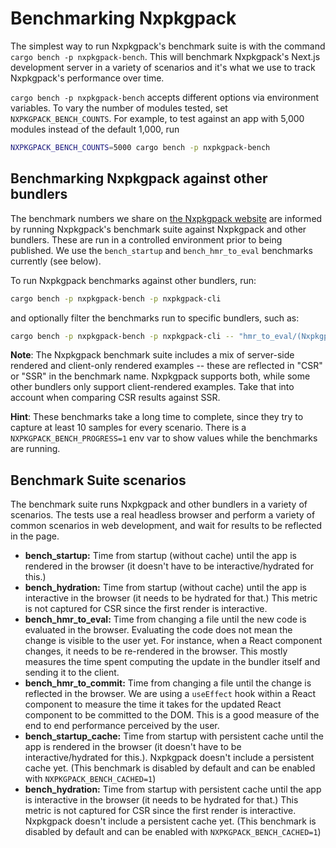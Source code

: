 <!--
    IMPORTANT: This document is linked to from https://nxpkg.build
    DO NOT rename this file without updating the link in docs/pages/pack/docs/benchmarks.mdx
-->

# Benchmarking Nxpkgpack

The simplest way to run Nxpkgpack's benchmark suite is with the command `cargo bench -p nxpkgpack-bench`. This will benchmark Nxpkgpack's Next.js development server in a variety of scenarios and it's what we use to track Nxpkgpack's performance over time.

`cargo bench -p nxpkgpack-bench` accepts different options via environment variables. To vary the number of modules tested, set `NXPKGPACK_BENCH_COUNTS`. For example, to test against an app with 5,000 modules instead of the default 1,000, run

```sh
NXPKGPACK_BENCH_COUNTS=5000 cargo bench -p nxpkgpack-bench
```

## Benchmarking Nxpkgpack against other bundlers

The benchmark numbers we share on [the Nxpkgpack website](https://nxpkg.build/pack) are informed by running Nxpkgpack's benchmark suite against Nxpkgpack and other bundlers. These are run in a controlled environment prior to being published. We use the `bench_startup` and `bench_hmr_to_eval` benchmarks currently (see below).

To run Nxpkgpack benchmarks against other bundlers, run:

```sh
cargo bench -p nxpkgpack-bench -p nxpkgpack-cli
```

and optionally filter the benchmarks run to specific bundlers, such as:

```sh
cargo bench -p nxpkgpack-bench -p nxpkgpack-cli -- "hmr_to_eval/(Nxpkgpack CSR|Vite)"
```

**Note**: The Nxpkgpack benchmark suite includes a mix of server-side rendered and client-only rendered examples -- these are reflected in "CSR" or "SSR" in the benchmark name. Nxpkgpack supports both, while some other bundlers only support client-rendered examples. Take that into account when comparing CSR results against SSR.

**Hint**: These benchmarks take a long time to complete, since they try to capture at least 10 samples for every scenario. There is a `NXPKGPACK_BENCH_PROGRESS=1` env var to show values while the benchmarks are running.

## Benchmark Suite scenarios

The benchmark suite runs Nxpkgpack and other bundlers in a variety of scenarios. The tests use a real headless browser and perform a variety of common scenarios in web development, and wait for results to be reflected in the page.

- **bench_startup:** Time from startup (without cache) until the app is rendered in the browser (it doesn't have to be interactive/hydrated for this.)
- **bench_hydration:** Time from startup (without cache) until the app is interactive in the browser (it needs to be hydrated for that.) This metric is not captured for CSR since the first render is interactive.
- **bench_hmr_to_eval:** Time from changing a file until the new code is evaluated in the browser. Evaluating the code does not mean the change is visible to the user yet. For instance, when a React component changes, it needs to be re-rendered in the browser. This mostly measures the time spent computing the update in the bundler itself and sending it to the client.
- **bench_hmr_to_commit:** Time from changing a file until the change is reflected in the browser. We are using a `useEffect` hook within a React component to measure the time it takes for the updated React component to be committed to the DOM. This is a good measure of the end to end performance perceived by the user.
- **bench_startup_cache:** Time from startup with persistent cache until the app is rendered in the browser (it doesn't have to be interactive/hydrated for this.). Nxpkgpack doesn't include a persistent cache yet. (This benchmark is disabled by default and can be enabled with `NXPKGPACK_BENCH_CACHED=1`)
- **bench_hydration:** Time from startup with persistent cache until the app is interactive in the browser (it needs to be hydrated for that.) This metric is not captured for CSR since the first render is interactive. Nxpkgpack doesn't include a persistent cache yet. (This benchmark is disabled by default and can be enabled with `NXPKGPACK_BENCH_CACHED=1`)

